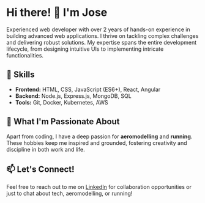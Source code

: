 # Hi there! 👋 I'm Jose

Experienced web developer with over 2 years of hands-on experience in building advanced web applications. I thrive on tackling complex challenges and delivering robust solutions. My expertise spans the entire development lifecycle, from designing intuitive UIs to implementing intricate functionalities.

## 🔧 Skills

- **Frontend:** HTML, CSS, JavaScript (ES6+), React, Angular
- **Backend:** Node.js, Express.js, MongoDB, SQL
- **Tools:** Git, Docker, Kubernetes, AWS

## 🚀 What I'm Passionate About

Apart from coding, I have a deep passion for **aeromodelling** and **running**. These hobbies keep me inspired and grounded, fostering creativity and discipline in both work and life.

## 📫 Let's Connect!

Feel free to reach out to me on [LinkedIn](https://www.linkedin.com/in/jose-manuel-osorio/) for collaboration opportunities or just to chat about tech, aeromodelling, or running!
